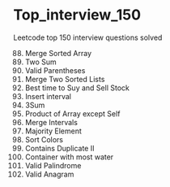 # Top_interview_150
Leetcode top 150 interview questions solved <br>

88. Merge Sorted Array <br>
1. Two Sum <br>
20. Valid Parentheses <br>
21. Merge Two Sorted Lists <br>
121. Best time to Suy and Sell Stock <br>
57. Insert interval <br>
15. 3Sum <br>
238. Product of Array except Self <br>
56. Merge Intervals <br>
169. Majority Element <br>
75. Sort Colors <br>
219. Contains Duplicate II <br>
11. Container with most water <br>
125. Valid Palindrome <br>
242. Valid Anagram <br>

